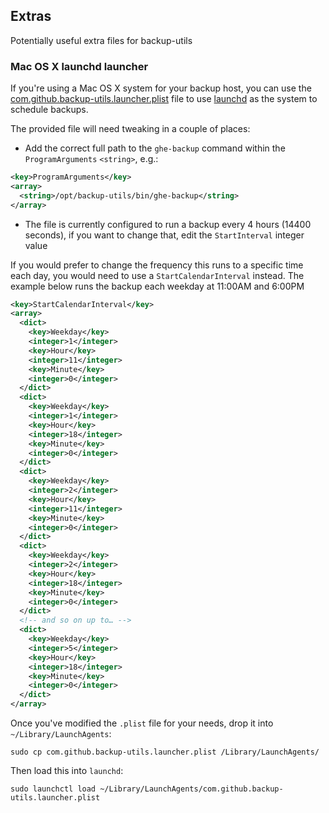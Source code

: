 ## Extras

Potentially useful extra files for backup-utils

### Mac OS X launchd launcher

If you're using a Mac OS X system for your backup host, you can use the
[com.github.backup-utils.launcher.plist](./com.github.backup-utils.launcher.plist)
file to use
[launchd](https://developer.apple.com/library/mac/documentation/macosx/conceptual/bpsystemstartup/chapters/CreatingLaunchdJobs.html)
as the system to schedule backups.

The provided file will need tweaking in a couple of places:

* Add the correct full path to the `ghe-backup` command  within the
`ProgramArguments` `<string>`, e.g.:

```xml
<key>ProgramArguments</key>
<array>
  <string>/opt/backup-utils/bin/ghe-backup</string>
</array>
```

* The file is currently configured to run a backup every 4 hours (14400
  seconds), if you want to change that, edit the `StartInterval` integer value

If you would prefer to change the frequency this runs to a specific time each
day, you would need to use a `StartCalendarInterval` instead. The example below
runs the backup each weekday at 11:00AM and 6:00PM

```xml
<key>StartCalendarInterval</key>
<array>
  <dict>
    <key>Weekday</key>
    <integer>1</integer>
    <key>Hour</key>
    <integer>11</integer>
    <key>Minute</key>
    <integer>0</integer>
  </dict>
  <dict>
    <key>Weekday</key>
    <integer>1</integer>
    <key>Hour</key>
    <integer>18</integer>
    <key>Minute</key>
    <integer>0</integer>
  </dict>
  <dict>
    <key>Weekday</key>
    <integer>2</integer>
    <key>Hour</key>
    <integer>11</integer>
    <key>Minute</key>
    <integer>0</integer>
  </dict>
  <dict>
    <key>Weekday</key>
    <integer>2</integer>
    <key>Hour</key>
    <integer>18</integer>
    <key>Minute</key>
    <integer>0</integer>
  </dict>
  <!-- and so on up to… -->
  <dict>
    <key>Weekday</key>
    <integer>5</integer>
    <key>Hour</key>
    <integer>18</integer>
    <key>Minute</key>
    <integer>0</integer>
  </dict>
</array>
```


Once you've modified the `.plist` file for your needs, drop it into
`~/Library/LaunchAgents`:

    sudo cp com.github.backup-utils.launcher.plist /Library/LaunchAgents/

Then load this into `launchd`:

    sudo launchctl load ~/Library/LaunchAgents/com.github.backup-utils.launcher.plist
